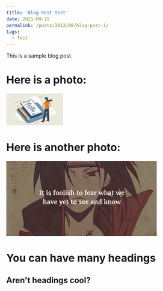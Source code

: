```yaml
---
title: 'Blog Post test'
date: 2021-09-15
permalink: /posts/2012/08/blog-post-1/
tags:
  - Test
---
```


This is a sample blog post.

Here is a photo:
======
<img src="/files/test.png" alt="drawing" width="30%"/>

Here is another photo:
======
![Sketch mixture](/files/itatchi.png)


You can have many headings
======

Aren't headings cool?
------
